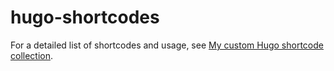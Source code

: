 # hugo-shortcodes

For a detailed list of shortcodes and usage, see [My custom Hugo shortcode collection](https://ravichaganti.com/blog/2020-07-08-my-custom-hugo-shortcode-collection/).
